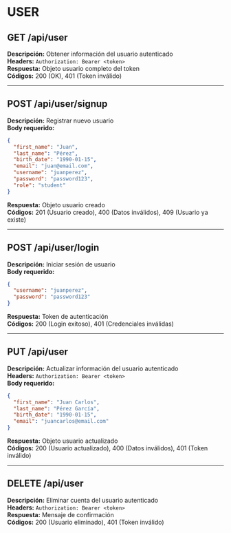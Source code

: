 # USER

## GET /api/user

**Descripción:** Obtener información del usuario autenticado  
**Headers:** `Authorization: Bearer <token>`  
**Respuesta:** Objeto usuario completo del token  
**Códigos:** 200 (OK), 401 (Token inválido)

---

## POST /api/user/signup

**Descripción:** Registrar nuevo usuario  
**Body requerido:**

```json
{
  "first_name": "Juan",
  "last_name": "Pérez",
  "birth_date": "1990-01-15",
  "email": "juan@email.com",
  "username": "juanperez",
  "password": "password123",
  "role": "student"
}
```

**Respuesta:** Objeto usuario creado  
**Códigos:** 201 (Usuario creado), 400 (Datos inválidos), 409 (Usuario ya existe)

---

## POST /api/user/login

**Descripción:** Iniciar sesión de usuario  
**Body requerido:**

```json
{
  "username": "juanperez",
  "password": "password123"
}
```

**Respuesta:** Token de autenticación  
**Códigos:** 200 (Login exitoso), 401 (Credenciales inválidas)

---

## PUT /api/user

**Descripción:** Actualizar información del usuario autenticado  
**Headers:** `Authorization: Bearer <token>`  
**Body requerido:**

```json
{
  "first_name": "Juan Carlos",
  "last_name": "Pérez García",
  "birth_date": "1990-01-15",
  "email": "juancarlos@email.com"
}
```

**Respuesta:** Objeto usuario actualizado  
**Códigos:** 200 (Usuario actualizado), 400 (Datos inválidos), 401 (Token inválido)

---

## DELETE /api/user

**Descripción:** Eliminar cuenta del usuario autenticado  
**Headers:** `Authorization: Bearer <token>`  
**Respuesta:** Mensaje de confirmación  
**Códigos:** 200 (Usuario eliminado), 401 (Token inválido)
